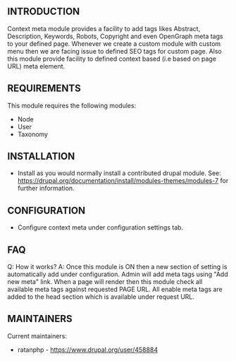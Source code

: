 INTRODUCTION
------------
Context meta module provides a facility to add tags likes Abstract, Description,
Keywords, Robots, Copyright and even OpenGraph meta tags to your defined page.
Whenever we create a custom module with custom menu then we are facing issue to
defined SEO tags for custom page. Also this module provide facility to defined
context based (i.e based on page URL) meta element.


REQUIREMENTS
------------
This module requires the following modules:
* Node
* User
* Taxonomy

INSTALLATION
------------
* Install as you would normally install a contributed drupal module. See:
   https://drupal.org/documentation/install/modules-themes/modules-7
   for further information.


CONFIGURATION
-------------
* Configure context meta under configuration settings tab.

FAQ
---
Q: How it works?
A: Once this module is ON then a new section of setting is automatically add
   under configuration. Admin will add meta tags using "Add new meta" link.
   When a page will render then this module check all available meta tags
   against requested PAGE URL. All enable meta tags are added to the head
   section which is available under request URL.

MAINTAINERS
-----------
Current maintainers:
* ratanphp - https://www.drupal.org/user/458884
